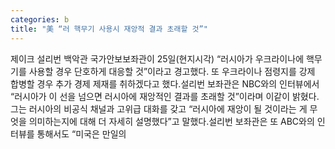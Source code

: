```yaml
---
categories: b
title: "美 “러 핵무기 사용시 재앙적 결과 초래할 것”"
---
```

제이크 설리번 백악관 국가안보보좌관이 25일(현지시각) “러시아가 우크라이나에 핵무기를 사용할 경우 단호하게 대응할 것”이라고 경고했다. 또 우크라이나 점령지를 강제 합병할 경우 추가 경제 제재를 취하겠다고 했다.설리번 보좌관은 NBC와의 인터뷰에서 “러시아가 이 선을 넘으면 러시아에 재앙적인 결과를 초래할 것”이라며 이같이 밝혔다. 그는 러시아의 비공식 채널과 고위급 대화를 갖고 “러시아에 재앙이 될 것이라는 게 무엇을 의미하는지에 대해 더 자세히 설명했다”고 말했다.설리번 보좌관은 또 ABC와의 인터뷰를 통해서도 “미국은 만일의